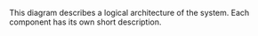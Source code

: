 This diagram describes a logical architecture of the system. Each component has its own short description.